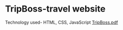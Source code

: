 # TripBoss-travel website

Technology used- HTML, CSS, JavaScript
[TripBoss.pdf](https://github.com/saral21/Tripboss-travel-website/files/7963558/TripBoss.pdf)
